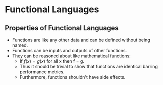 # Functional Languages

## Properties of Functional Languages
* Functions are like any other data and can be defined without being named.
* Functions can be inputs and outputs of other functions.
* They can be reasoned about like mathematical functions:
    * If $f(x) = g(x)$ for all x then f = g.
    * Thus it should be trivial to show that functions are identical barring performance metrics.
    * Furthermore, functions shouldn't have side effects.